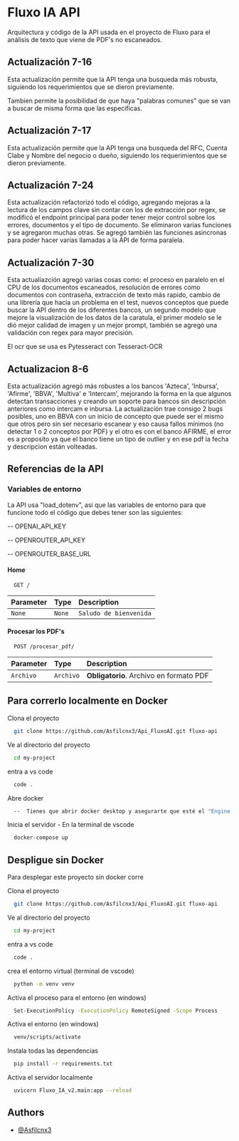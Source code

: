 
# Fluxo IA API

Arquitectura y código de la API usada en el proyecto de Fluxo para el análisis de texto que viene de PDF's no escaneados.

## Actualización 7-16

Esta actualización permite que la API tenga una busqueda más robusta, siguiendo los requerimientos que se dieron previamente.

Tambien permite la posibilidad de que haya "palabras comunes" que se van a buscar de misma forma que las especificas.

## Actualización 7-17

Esta actualización permite que la API tenga una busqueda del RFC, Cuenta Clabe y Nombre del negocio o dueño, siguiendo los requerimientos que se dieron previamente.

## Actualización 7-24

Esta actualización refactorizó todo el código, agregando mejoras a la lectura de los campos clave sin contar con los de extracción por regex, se modificó el endpoint principal para poder tener mejor control sobre los errores, documentos y el tipo de documento. Se eliminaron varias funciones y se agregaron muchas otras. Se agregó también las funciones asincronas para poder hacer varias llamadas a la API de forma paralela.

## Actualización 7-30

Esta actualiazción agregó varias cosas como: el proceso en paralelo en el CPU de los documentos escaneados, resolución de errores como documentos con contraseña, extracción de texto más rapido, cambio de una librería que hacía un problema en el test, nuevos conceptos que puede buscar la API dentro de los diferentes bancos, un segundo modelo que mejore la visualización de los datos de la caratula, el primer modelo se le dió mejor calidad de imagen y un mejor prompt, también se agregó una validación con regex para mayor precisión.

El ocr que se usa es Pytesseract con Tesseract-OCR

## Actualizacion 8-6

Esta actualización agregó más robustes a los bancos 'Azteca', 'Inbursa', 'Afirme', 'BBVA', 'Multiva' e 'Intercam', mejorando la forma en la que algunos detectan transacciones y creando un soporte para bancos sin descripción anteriores como intercam e inbursa. La actualización trae consigo 2 bugs posibles, uno en BBVA con un inicio de concepto que puede ser el mismo que otros pero sin ser necesario escanear y eso causa fallos mínimos (no detectar 1 o 2 conceptos por PDF) y el otro es con el banco AFIRME, el error es a proposito ya que el banco tiene un tipo de outlier y en ese pdf la fecha y descripcion están volteadas.

## Referencias de la API

### Variables de entorno

La API usa "load_dotenv", asi que las variables de entorno para que funcione todo el código que debes tener son las siguientes:

-- OPENAI_API_KEY

-- OPENROUTER_API_KEY

-- OPENROUTER_BASE_URL

#### Home

```http
  GET /
```

| Parameter | Type     | Description                |
| :-------- | :------- | :------------------------- |
| `None` | `None` | `Saludo de bienvenida` |

#### Procesar los PDF's

```http
  POST /procesar_pdf/
```

| Parameter | Type     | Description                       |
| :-------- | :------- | :-------------------------------- |
| `Archivo` | `Archivo`| **Obligatorio**. Archivo en formato PDF |

## Para correrlo localmente en Docker

Clona el proyecto

```bash
  git clone https://github.com/Asfilcnx3/Api_FluxoAI.git fluxo-api
```

Ve al directorio del proyecto

```bash
  cd my-project
```

entra a vs code

```bash
  code .
```

Abre docker 

```bash
  --  Tienes que abrir docker desktop y asegurarte que esté el "Engine Runing" --
```

Inicia el servidor - En la terminal de vscode

```bash
  docker-compose up
```
## Despligue sin Docker

Para desplegar este proyecto sin docker corre

Clona el proyecto

```bash
  git clone https://github.com/Asfilcnx3/Api_FluxoAI.git fluxo-api
```

Ve al directorio del proyecto

```bash
  cd my-project
```

entra a vs code

```bash
  code .
```

crea el entorno virtual (terminal de vscode)

```bash
  python -m venv venv
```

Activa el proceso para el entorno (en windows)

```bash
  Set-ExecutionPolicy -ExecutionPolicy RemoteSigned -Scope Process
```

Activa el entorno (en windows)

```bash
  venv/scripts/activate
```

Instala todas las dependencias

```bash
  pip install -r requirements.txt
```

Activa el servidor localmente

```bash
  uvicorn Fluxo_IA_v2.main:app --reload
```
## Authors

- [@Asfilcnx3](https://github.com/Asfilcnx3)